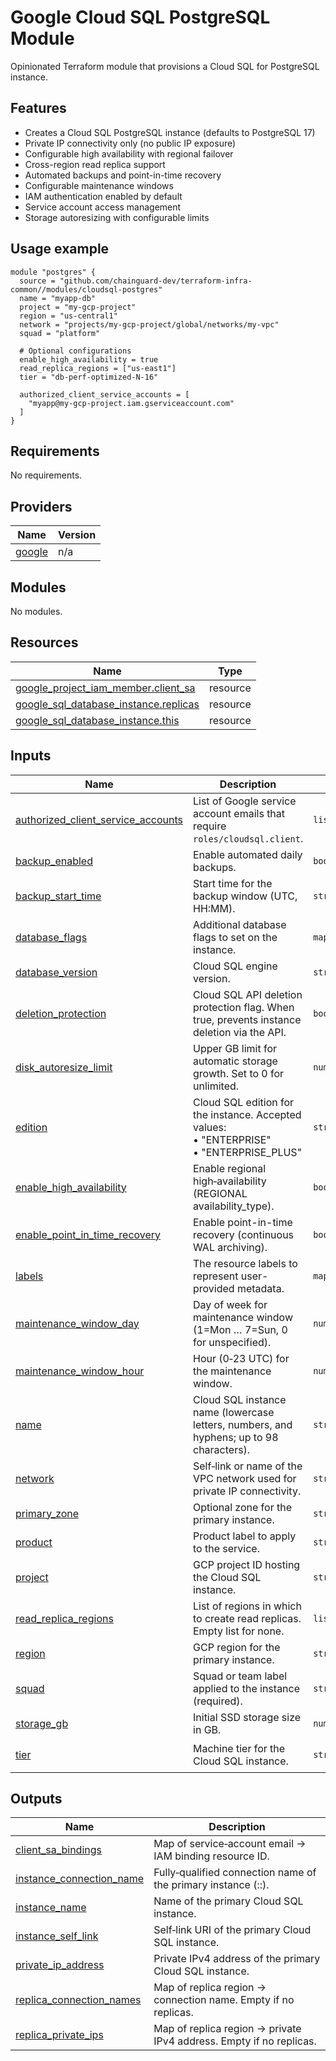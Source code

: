 # Google Cloud SQL PostgreSQL Module

Opinionated Terraform module that provisions a Cloud SQL for PostgreSQL instance.

## Features

- Creates a Cloud SQL PostgreSQL instance (defaults to PostgreSQL 17)
- Private IP connectivity only (no public IP exposure)
- Configurable high availability with regional failover
- Cross-region read replica support
- Automated backups and point-in-time recovery
- Configurable maintenance windows
- IAM authentication enabled by default
- Service account access management
- Storage autoresizing with configurable limits

## Usage example

```hcl
module "postgres" {
  source = "github.com/chainguard-dev/terraform-infra-common//modules/cloudsql-postgres"
  name = "myapp-db"
  project = "my-gcp-project"
  region = "us-central1"
  network = "projects/my-gcp-project/global/networks/my-vpc"
  squad = "platform"

  # Optional configurations
  enable_high_availability = true
  read_replica_regions = ["us-east1"]
  tier = "db-perf-optimized-N-16"

  authorized_client_service_accounts = [
    "myapp@my-gcp-project.iam.gserviceaccount.com"
  ]
}
```

<!-- BEGIN_TF_DOCS -->
## Requirements

No requirements.

## Providers

| Name | Version |
|------|---------|
| <a name="provider_google"></a> [google](#provider\_google) | n/a |

## Modules

No modules.

## Resources

| Name | Type |
|------|------|
| [google_project_iam_member.client_sa](https://registry.terraform.io/providers/hashicorp/google/latest/docs/resources/project_iam_member) | resource |
| [google_sql_database_instance.replicas](https://registry.terraform.io/providers/hashicorp/google/latest/docs/resources/sql_database_instance) | resource |
| [google_sql_database_instance.this](https://registry.terraform.io/providers/hashicorp/google/latest/docs/resources/sql_database_instance) | resource |

## Inputs

| Name | Description | Type | Default | Required |
|------|-------------|------|---------|:--------:|
| <a name="input_authorized_client_service_accounts"></a> [authorized\_client\_service\_accounts](#input\_authorized\_client\_service\_accounts) | List of Google service account emails that require `roles/cloudsql.client`. | `list(string)` | `[]` | no |
| <a name="input_backup_enabled"></a> [backup\_enabled](#input\_backup\_enabled) | Enable automated daily backups. | `bool` | `true` | no |
| <a name="input_backup_start_time"></a> [backup\_start\_time](#input\_backup\_start\_time) | Start time for the backup window (UTC, HH:MM). | `string` | `"08:00"` | no |
| <a name="input_database_flags"></a> [database\_flags](#input\_database\_flags) | Additional database flags to set on the instance. | `map(string)` | `{}` | no |
| <a name="input_database_version"></a> [database\_version](#input\_database\_version) | Cloud SQL engine version. | `string` | `"POSTGRES_17"` | no |
| <a name="input_deletion_protection"></a> [deletion\_protection](#input\_deletion\_protection) | Cloud SQL API deletion protection flag. When true, prevents instance deletion via the API. | `bool` | `true` | no |
| <a name="input_disk_autoresize_limit"></a> [disk\_autoresize\_limit](#input\_disk\_autoresize\_limit) | Upper GB limit for automatic storage growth. Set to 0 for unlimited. | `number` | `4096` | no |
| <a name="input_edition"></a> [edition](#input\_edition) | Cloud SQL edition for the instance. Accepted values:<br/>      • "ENTERPRISE"<br/>      • "ENTERPRISE\_PLUS" | `string` | `null` | no |
| <a name="input_enable_high_availability"></a> [enable\_high\_availability](#input\_enable\_high\_availability) | Enable regional high‑availability (REGIONAL availability\_type). | `bool` | `false` | no |
| <a name="input_enable_point_in_time_recovery"></a> [enable\_point\_in\_time\_recovery](#input\_enable\_point\_in\_time\_recovery) | Enable point-in-time recovery (continuous WAL archiving). | `bool` | `true` | no |
| <a name="input_labels"></a> [labels](#input\_labels) | The resource labels to represent user-provided metadata. | `map(string)` | `{}` | no |
| <a name="input_maintenance_window_day"></a> [maintenance\_window\_day](#input\_maintenance\_window\_day) | Day of week for maintenance window (1=Mon … 7=Sun, 0 for unspecified). | `number` | `7` | no |
| <a name="input_maintenance_window_hour"></a> [maintenance\_window\_hour](#input\_maintenance\_window\_hour) | Hour (0‑23 UTC) for the maintenance window. | `number` | `5` | no |
| <a name="input_name"></a> [name](#input\_name) | Cloud SQL instance name (lowercase letters, numbers, and hyphens; up to 98 characters). | `string` | n/a | yes |
| <a name="input_network"></a> [network](#input\_network) | Self‑link or name of the VPC network used for private IP connectivity. | `string` | n/a | yes |
| <a name="input_primary_zone"></a> [primary\_zone](#input\_primary\_zone) | Optional zone for the primary instance. | `string` | `null` | no |
| <a name="input_product"></a> [product](#input\_product) | Product label to apply to the service. | `string` | `"unknown"` | no |
| <a name="input_project"></a> [project](#input\_project) | GCP project ID hosting the Cloud SQL instance. | `string` | n/a | yes |
| <a name="input_read_replica_regions"></a> [read\_replica\_regions](#input\_read\_replica\_regions) | List of regions in which to create read replicas. Empty list for none. | `list(string)` | `[]` | no |
| <a name="input_region"></a> [region](#input\_region) | GCP region for the primary instance. | `string` | n/a | yes |
| <a name="input_squad"></a> [squad](#input\_squad) | Squad or team label applied to the instance (required). | `string` | n/a | yes |
| <a name="input_storage_gb"></a> [storage\_gb](#input\_storage\_gb) | Initial SSD storage size in GB. | `number` | `256` | no |
| <a name="input_tier"></a> [tier](#input\_tier) | Machine tier for the Cloud SQL instance. | `string` | `"db-perf-optimized-N-16"` | no |

## Outputs

| Name | Description |
|------|-------------|
| <a name="output_client_sa_bindings"></a> [client\_sa\_bindings](#output\_client\_sa\_bindings) | Map of service‑account email → IAM binding resource ID. |
| <a name="output_instance_connection_name"></a> [instance\_connection\_name](#output\_instance\_connection\_name) | Fully‑qualified connection name of the primary instance (<project>:<region>:<instance>). |
| <a name="output_instance_name"></a> [instance\_name](#output\_instance\_name) | Name of the primary Cloud SQL instance. |
| <a name="output_instance_self_link"></a> [instance\_self\_link](#output\_instance\_self\_link) | Self‑link URI of the primary Cloud SQL instance. |
| <a name="output_private_ip_address"></a> [private\_ip\_address](#output\_private\_ip\_address) | Private IPv4 address of the primary Cloud SQL instance. |
| <a name="output_replica_connection_names"></a> [replica\_connection\_names](#output\_replica\_connection\_names) | Map of replica region → connection name. Empty if no replicas. |
| <a name="output_replica_private_ips"></a> [replica\_private\_ips](#output\_replica\_private\_ips) | Map of replica region → private IPv4 address. Empty if no replicas. |
<!-- END_TF_DOCS -->

